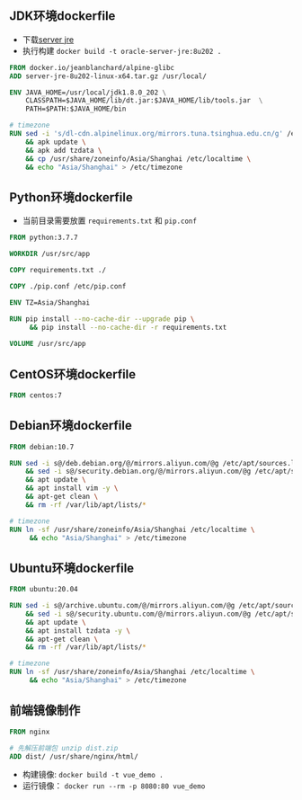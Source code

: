 

## JDK环境dockerfile
- 下载[server jre](https://www.oracle.com/java/technologies/javase/javase8-archive-downloads.html) 
- 执行构建 `docker build -t oracle-server-jre:8u202 .`

```dockerfile
FROM docker.io/jeanblanchard/alpine-glibc
ADD server-jre-8u202-linux-x64.tar.gz /usr/local/

ENV JAVA_HOME=/usr/local/jdk1.8.0_202 \
    CLASSPATH=$JAVA_HOME/lib/dt.jar:$JAVA_HOME/lib/tools.jar  \
    PATH=$PATH:$JAVA_HOME/bin

# timezone 
RUN sed -i 's/dl-cdn.alpinelinux.org/mirrors.tuna.tsinghua.edu.cn/g' /etc/apk/repositories \
    && apk update \
    && apk add tzdata \
    && cp /usr/share/zoneinfo/Asia/Shanghai /etc/localtime \
    && echo "Asia/Shanghai" > /etc/timezone

```



## Python环境dockerfile

- 当前目录需要放置 `requirements.txt` 和 `pip.conf`

```dockerfile
FROM python:3.7.7

WORKDIR /usr/src/app

COPY requirements.txt ./

COPY ./pip.conf /etc/pip.conf

ENV TZ=Asia/Shanghai

RUN pip install --no-cache-dir --upgrade pip \
     && pip install --no-cache-dir -r requirements.txt
     
VOLUME /usr/src/app
```



## CentOS环境dockerfile

```dockerfile
FROM centos:7
```



## Debian环境dockerfile

```dockerfile
FROM debian:10.7

RUN sed -i s@/deb.debian.org/@/mirrors.aliyun.com/@g /etc/apt/sources.list \
    && sed -i s@/security.debian.org/@/mirrors.aliyun.com/@g /etc/apt/sources.list \
    && apt update \
    && apt install vim -y \
    && apt-get clean \
    && rm -rf /var/lib/apt/lists/*

# timezone
RUN ln -sf /usr/share/zoneinfo/Asia/Shanghai /etc/localtime \
     && echo "Asia/Shanghai" > /etc/timezone
```



## Ubuntu环境dockerfile

```dockerfile
FROM ubuntu:20.04

RUN sed -i s@/archive.ubuntu.com/@/mirrors.aliyun.com/@g /etc/apt/sources.list \
    && sed -i s@/security.ubuntu.com/@/mirrors.aliyun.com/@g /etc/apt/sources.list \
    && apt update \
    && apt install tzdata -y \
    && apt-get clean \
    && rm -rf /var/lib/apt/lists/*

# timezone
RUN ln -sf /usr/share/zoneinfo/Asia/Shanghai /etc/localtime \
     && echo "Asia/Shanghai" > /etc/timezone
```



## 前端镜像制作

```dockerfile
FROM nginx

# 先解压前端包 unzip dist.zip
ADD dist/ /usr/share/nginx/html/
```

- 构建镜像: `docker build -t vue_demo .`
- 运行镜像： `docker run --rm -p 8080:80 vue_demo`

